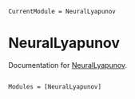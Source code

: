 ```@meta
CurrentModule = NeuralLyapunov
```

# NeuralLyapunov

Documentation for [NeuralLyapunov](https://github.com/SciML/NeuralLyapunov.jl).

```@index
```

```@autodocs
Modules = [NeuralLyapunov]
```
